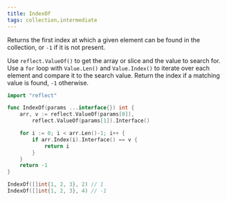 ```yaml
---
title: IndexOf
tags: collection,intermediate
---
```


Returns the first index at which a given element can be found in the collection, or `-1` if it is not present.

Use `reflect.ValueOf()` to get the array or slice and the value to search for.
Use a `for` loop with `Value.Len()` and `Value.Index()` to iterate over each element and compare it to the search value.
Return the index if a matching value is found, `-1` otherwise.

```go
import "reflect"

func IndexOf(params ...interface{}) int {
	arr, v := reflect.ValueOf(params[0]),
		reflect.ValueOf(params[1]).Interface()

	for i := 0; i < arr.Len()-1; i++ {
		if arr.Index(i).Interface() == v {
			return i
		}
	}
	return -1
}
```

```go
IndexOf([]int{1, 2, 3}, 2) // 1
IndexOf([]int{1, 2, 3}, 4) // -1
```
